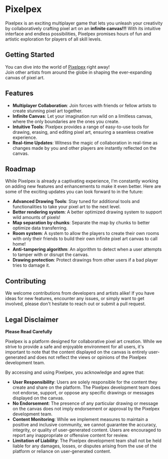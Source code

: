 # Pixelpex

Pixelpex is an exciting multiplayer game that lets you unleash your creativity by collaboratively crafting pixel art on an **infinite canvas!!!** With its intuitive interface and endless possibilities, Pixelpex promises hours of fun and artistic exploration for players of all skill levels.

## Getting Started

You can dive into the world of [Pixelpex](https://thepixelpex.web.app) right away!</br> Join other artists from around the globe in shaping the ever-expanding canvas of pixel art.

## Features

- **Multiplayer Collaboration**: Join forces with friends or fellow artists to create stunning pixel art together.
- **Infinite Canvas**: Let your imagination run wild on a limitless canvas, where the only boundaries are the ones you create.
- **Intuitive Tools**: Pixelpex provides a range of easy-to-use tools for drawing, erasing, and editing pixel art, ensuring a seamless creative experience.
- **Real-time Updates**: Witness the magic of collaboration in real-time as changes made by you and other players are instantly reflected on the canvas.

## Roadmap

While Pixelpex is already a captivating experience, I'm constantly working on adding new features and enhancements to make it even better. Here are some of the exciting updates you can look forward to in the future:

- **Advanced Drawing Tools**: Stay tuned for additional tools and functionalities to take your pixel art to the next level.
- **Better rendering system**: A better optimized drawing system to support wild amounts of pixels!
- **Map separation by chunks**: Separate the map by chunks to better optimize data transferring.
- **Room system**: A system to allow the players to create their own rooms with only their friends to build their own infinite pixel art canvas to call home!
- **Anti-tampering algorithm**: An algorithm to detect when a user attempts to tamper with or disrupt the canvas.
- **Drawing protection**: Protect drawings from other users if a bad player tries to damage it.

## Contributing

We welcome contributions from developers and artists alike! If you have ideas for new features, encounter any issues, or simply want to get involved, please don't hesitate to reach out or submit a pull request.

## Legal Disclaimer

**Please Read Carefully**

Pixelpex is a platform designed for collaborative pixel art creation. While we strive to provide a safe and enjoyable environment for all users, it's important to note that the content displayed on the canvas is entirely user-generated and does not reflect the views or opinions of the Pixelpex development team.

By accessing and using Pixelpex, you acknowledge and agree that:

- **User Responsibility**: Users are solely responsible for the content they create and share on the platform. The Pixelpex development team does not endorse, support, or oppose any specific drawings or messages displayed on the canvas.
- **No Endorsement**: The presence of any particular drawing or message on the canvas does not imply endorsement or approval by the Pixelpex development team.
- **Content Monitoring**: While we implement measures to maintain a positive and inclusive community, we cannot guarantee the accuracy, integrity, or quality of user-generated content. Users are encouraged to report any inappropriate or offensive content for review.
- **Limitation of Liability**: The Pixelpex development team shall not be held liable for any damages, losses, or disputes arising from the use of the platform or reliance on user-generated content.
